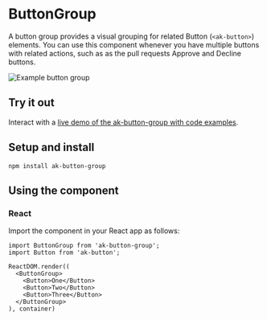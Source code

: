 # ButtonGroup

A button group provides a visual grouping for related Button (`<ak-button>`) elements. You can use this component whenever you have multiple buttons with related actions, such as as the pull requests Approve and Decline buttons.

![Example button group](https://bytebucket.org/atlassian/atlaskit/raw/@BITBUCKET_COMMIT@/packages/ak-button-group/docs/button_group.png)

## Try it out

Interact with a [live demo of the ak-button-group with code examples](https://aui-cdn.atlassian.com/atlaskit/stories/ak-button-group/@VERSION@/).

## Setup and install

```
npm install ak-button-group
```

## Using the component

### React

Import the component in your React app as follows:

```
import ButtonGroup from 'ak-button-group';
import Button from 'ak-button';

ReactDOM.render((
  <ButtonGroup>
    <Button>One</Button>
    <Button>Two</Button>
    <Button>Three</Button>
  </ButtonGroup>
), container)
```
